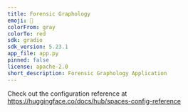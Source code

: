 ```yaml
---
title: Forensic Graphology
emoji: 🐢
colorFrom: gray
colorTo: red
sdk: gradio
sdk_version: 5.23.1
app_file: app.py
pinned: false
license: apache-2.0
short_description: Forensic Graphology Application
---
```


Check out the configuration reference at https://huggingface.co/docs/hub/spaces-config-reference

